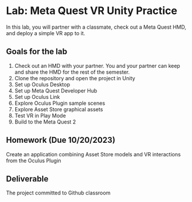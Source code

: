 # Lab: Meta Quest VR Unity Practice

In this lab, you will partner with a classmate, check out a Meta Quest HMD, and deploy a simple VR app to it.

## Goals for the lab

1. Check out an HMD with your partner. You and your partner can keep and share the HMD for the rest of the semester.
2. Clone the repository and open the project in Unity
3. Set up Oculus Desktop
4. Set up Meta Quest Developer Hub
5. Set up Oculus Link
6. Explore Oculus Plugin sample scenes
7. Explore Asset Store graphical assets
8. Test VR in Play Mode
9. Build to the Meta Quest 2

## Homework (Due 10/20/2023)

Create an application combining Asset Store models and VR interactions from the Oculus Plugin

## Deliverable

The project committed to Github classroom
